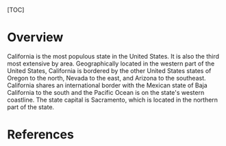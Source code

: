 [TOC]

# Overview
California is the most populous state in the United States. It is also the third most extensive by area. Geographically located in the western part of the United States, California is bordered by the other United States states of Oregon to the north, Nevada to the east, and Arizona to the southeast. California shares an international border with the Mexican state of Baja California to the south and the Pacific Ocean is on the state's western coastline. The state capital is Sacramento, which is located in the northern part of the state.

# References
[1]: https://en.wikipedia.org/wiki/California "Wikipedia - California"
[2]: https://en.wikipedia.org/wiki/Demographics_of_California "Wikipedia - Demographics of California"
[3]: https://en.wikipedia.org/wiki/California_locations_by_race "California locations by race"
[4]: https://en.wikipedia.org/wiki/California_statistical_areas "California statistical areas"
